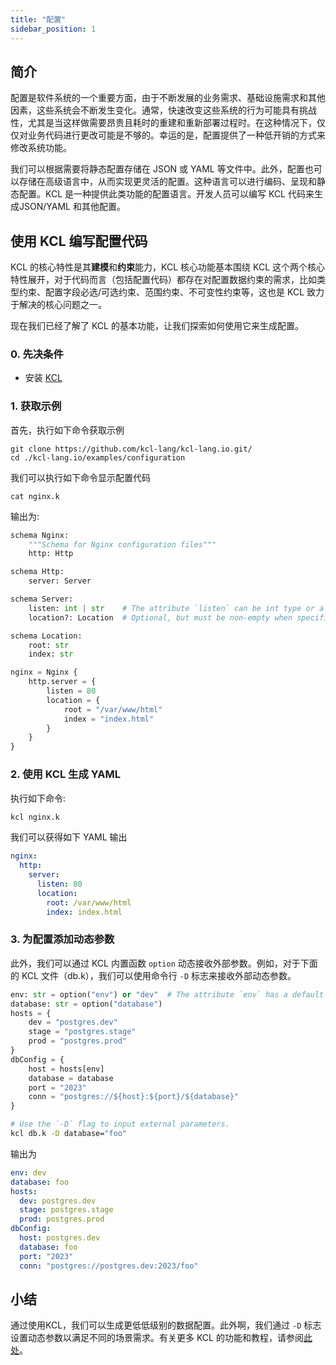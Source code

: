 ```yaml
---
title: "配置"
sidebar_position: 1
---
```


## 简介

配置是软件系统的一个重要方面，由于不断发展的业务需求、基础设施需求和其他因素，这些系统会不断发生变化。通常，快速改变这些系统的行为可能具有挑战性，尤其是当这样做需要昂贵且耗时的重建和重新部署过程时。在这种情况下，仅仅对业务代码进行更改可能是不够的。幸运的是，配置提供了一种低开销的方式来修改系统功能。

我们可以根据需要将静态配置存储在 JSON 或 YAML 等文件中。此外，配置也可以存储在高级语言中，从而实现更灵活的配置。这种语言可以进行编码、呈现和静态配置。KCL 是一种提供此类功能的配置语言。开发人员可以编写 KCL 代码来生成JSON/YAML 和其他配置。

## 使用 KCL 编写配置代码

KCL 的核心特性是其**建模**和**约束**能力，KCL 核心功能基本围绕 KCL 这个两个核心特性展开，对于代码而言（包括配置代码）都存在对配置数据约束的需求，比如类型约束、配置字段必选/可选约束、范围约束、不可变性约束等，这也是 KCL 致力于解决的核心问题之一。

现在我们已经了解了 KCL 的基本功能，让我们探索如何使用它来生成配置。

### 0. 先决条件

- 安装 [KCL](https://kcl-lang.io/docs/user_docs/getting-started/install)

### 1. 获取示例

首先，执行如下命令获取示例

```shell
git clone https://github.com/kcl-lang/kcl-lang.io.git/
cd ./kcl-lang.io/examples/configuration
```

我们可以执行如下命令显示配置代码

```shell
cat nginx.k
```

输出为:

```python
schema Nginx:
    """Schema for Nginx configuration files"""
    http: Http

schema Http:
    server: Server

schema Server:
    listen: int | str    # The attribute `listen` can be int type or a string type.
    location?: Location  # Optional, but must be non-empty when specified

schema Location:
    root: str
    index: str

nginx = Nginx {
    http.server = {
        listen = 80
        location = {
            root = "/var/www/html"
            index = "index.html"
        }
    }
}
```

### 2. 使用 KCL 生成 YAML

执行如下命令:

```bash
kcl nginx.k
```

我们可以获得如下 YAML 输出

```yaml
nginx:
  http:
    server:
      listen: 80
      location:
        root: /var/www/html
        index: index.html
```

### 3. 为配置添加动态参数

此外，我们可以通过 KCL 内置函数 `option` 动态接收外部参数。例如，对于下面的 KCL 文件（db.k），我们可以使用命令行 `-D` 标志来接收外部动态参数。

```python
env: str = option("env") or "dev"  # The attribute `env` has a default value "den"
database: str = option("database")
hosts = {
    dev = "postgres.dev"
    stage = "postgres.stage"
    prod = "postgres.prod"
}
dbConfig = {
    host = hosts[env]
    database = database
    port = "2023"
    conn = "postgres://${host}:${port}/${database}"
}
```

```bash
# Use the `-D` flag to input external parameters.
kcl db.k -D database="foo"
```

输出为

```yaml
env: dev
database: foo
hosts:
  dev: postgres.dev
  stage: postgres.stage
  prod: postgres.prod
dbConfig:
  host: postgres.dev
  database: foo
  port: "2023"
  conn: "postgres://postgres.dev:2023/foo"
```

## 小结

通过使用KCL，我们可以生成更低低级别的数据配置。此外啊，我们通过 `-D` 标志设置动态参数以满足不同的场景需求。有关更多 KCL 的功能和教程，请参阅[此处](/docs/reference/lang/tour)。
